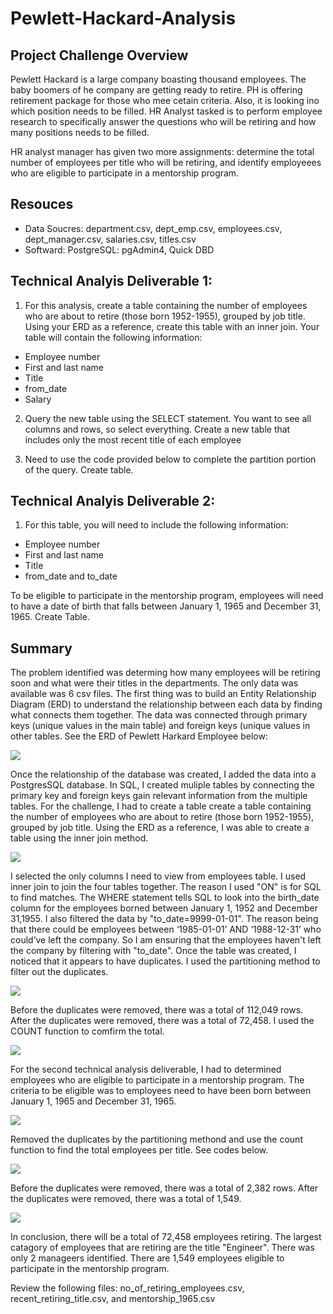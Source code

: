 # Pewlett-Hackard-Analysis

## Project Challenge Overview

Pewlett Hackard is a large company boasting thousand employees.  The baby boomers of he company are getting ready to retire.  PH is offering retirement package for those who mee cetain criteria.  Also, it is looking ino which position needs to be filled.  HR Analyst tasked is to perform employee research to specifically answer the questions who will be retiring and how many positions needs to be filled. 

HR analyst manager has given two more assignments: determine the total number of employees per title who will be retiring, and identify employeees who are eligible to participate in a mentorship program.  

## Resouces
- Data Soucres: department.csv, dept_emp.csv, employees.csv, dept_manager.csv, salaries.csv, titles.csv
- Softward: PostgreSQL: pgAdmin4, Quick DBD

## Technical Analyis Deliverable 1:

1. For this analysis, create a table containing the number of employees who are about to retire (those born 1952-1955), grouped by job title. Using your ERD as a reference, create this table with an inner join. Your table will contain the following information:

  - Employee number
  - First and last name
  - Title
  - from_date
  - Salary

2.  Query the new table using the SELECT statement. You want to see all columns and rows, so select everything. Create a new table that includes only the most recent title of each employee

3.  Need to use the code provided below to complete the partition portion of the query. Create table.

## Technical Analyis Deliverable 2:

1.  For this table, you will need to include the following information:

  - Employee number
  - First and last name
  - Title
  - from_date and to_date

To be eligible to participate in the mentorship program, employees will need to have a date of birth that falls between January 1, 1965 and December 31, 1965. Create Table.

## Summary

The problem identified was determing how many employees will be retiring soon and what were their titles in the departments.  The only data was available was 6 csv files.  The first thing was to build an  Entity Relationship Diagram (ERD) to understand the relationship between each data by finding what connects them together.  The data was connected through primary keys (unique values in the main table) and foreign keys (unique values in other tables.  See the ERD of Pewlett Harkard Employee below:

![](EmployeeeDB_ERD.png)

Once the relationship of the database was created, I added the data into a PostgresSQL database.  In SQL, I created muliple tables by connecting the primary key and foreign keys gain relevant information from the multiple tables. For the challenge, I had to create a table create a table containing the number of employees who are about to retire (those born 1952-1955), grouped by job title.  Using the ERD as a reference, I was able to create a table using the inner join method.  

![](techAnalysis1.PNG)

I selected the only columns I need to view from employees table.  I used inner join to join the four tables together.  The reason I used "ON" is for SQL to find matches.  The WHERE statement tells SQL to look into the birth_date column for the employees borned between January 1, 1952 and December 31,1955.  I also filtered the data by "to_date=9999-01-01".  The reason being that there could be employees between ‘1985-01-01’ AND ‘1988-12-31’ who could’ve left the company.  So I am ensuring that the employees haven't left the company by filtering with "to_date".  Once the table was created, I noticed that it appears to have duplicates.  I used the partitioning method to filter out the duplicates. 

![](techAnalysisPartition.PNG)

Before the duplicates were removed, there was a total of 112,049 rows. After the duplicates were removed, there was a total of 72,458.  I used the COUNT function to comfirm the total.

![](techAnalysisCount.PNG)

For the second technical analysis deliverable, I had to determined employees who are eligible to participate in a mentorship program.  The criteria to be eligible was to employees need to have been born between January 1, 1965 and December 31, 1965.

![](techAnalysis2.PNG)

Removed the duplicates by the partitioning methond and use the count function to find the total employees per title.  See codes below.

![](techAnalysisPartition2.PNG)

Before the duplicates were removed, there was a total of 2,382 rows. After the duplicates were removed, there was a total of 1,549.

![](techAnalysisCount2.PNG)

In conclusion, there will be a total of 72,458 employees retiring.  The largest catagory of employees that are retiring are the title "Engineer".  There was only 2 manageers identified.  There are 1,549 employees eligible to participate in the mentorship program.  

Review the following files:  no_of_retiring_employees.csv, recent_retiring_title.csv, and mentorship_1965.csv

